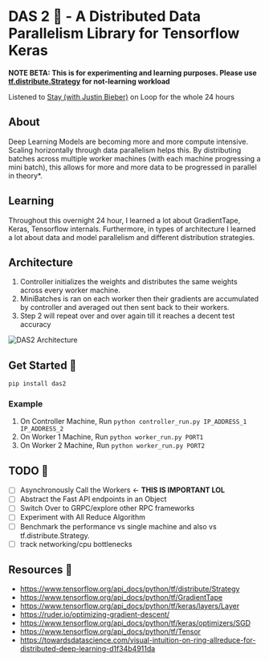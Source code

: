 # DAS 2 🚀 - A Distributed Data Parallelism Library for Tensorflow Keras

**NOTE BETA: This is for experimenting and learning purposes. Please use [tf.distribute.Strategy](https://www.tensorflow.org/api_docs/python/tf/distribute/Strategy) for not-learning workload**


Listened to [Stay (with Justin Bieber)](https://open.spotify.com/track/5HCyWlXZPP0y6Gqq8TgA20?si=5afd0b939f934759) on Loop for the whole 24 hours

## About
Deep Learning Models are becoming more and more compute intensive. Scaling horizontally through data parallelism helps this. By distributing batches across multiple worker machines (with each machine progressing a mini batch), this allows for more and more data to be progressed in parallel in theory*.

## Learning
Throughout this overnight 24 hour, I learned a lot about GradientTape, Keras, Tensorflow internals. Furthermore, in types of architecture I learned a lot about data and model parallelism and different distribution strategies.

## Architecture
1. Controller initializes the weights and distributes the same weights across every worker machine.
2. MiniBatches is ran on each worker then their gradients are accumulated by controller and averaged out then sent back to their workers.
3. Step 2 will repeat over and over again till it reaches a decent test accuracy

![DAS2 Architecture](https://docs.google.com/drawings/d/e/2PACX-1vSYEeVWRp_A_7hOpKPJa9rbku4RVBsXcBMMDgUsBdKfiGwSJ5SPT8rLbrgOj2_oJnRQh2SeLJm3ndRI/pub?w=960&h=720)
## Get Started 🚀
`pip install das2`

### Example

1. On Controller Machine, Run `python controller_run.py IP_ADDRESS_1 IP_ADDRESS_2`
2. On Worker 1 Machine, Run `python worker_run.py PORT1`
3. On Worker 2 Machine, Run `python worker_run.py PORT2`

## TODO 🚀
- [ ] Asynchronously Call the Workers <- **THIS IS IMPORTANT LOL**
- [ ] Abstract the Fast API endpoints in an Object
- [ ] Switch Over to GRPC/explore other RPC frameworks
- [ ] Experiment with All Reduce Algorithm
- [ ] Benchmark the performance vs single machine and also vs tf.distribute.Strategy. 
- [ ] track networking/cpu bottlenecks

## Resources 🚀
- https://www.tensorflow.org/api_docs/python/tf/distribute/Strategy
- https://www.tensorflow.org/api_docs/python/tf/GradientTape
- https://www.tensorflow.org/api_docs/python/tf/keras/layers/Layer
- https://ruder.io/optimizing-gradient-descent/
- https://www.tensorflow.org/api_docs/python/tf/keras/optimizers/SGD
- https://www.tensorflow.org/api_docs/python/tf/Tensor
- https://towardsdatascience.com/visual-intuition-on-ring-allreduce-for-distributed-deep-learning-d1f34b4911da
